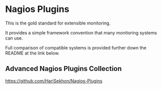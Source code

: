 # Nagios Plugins

This is the gold standard for extensible monitoring.

It provides a simple framework convention that many monitoring systems can use.

Full comparison of compatible systems is provided further down the README at the link below.

## Advanced Nagios Plugins Collection

<https://github.com/HariSekhon/Nagios-Plugins>
